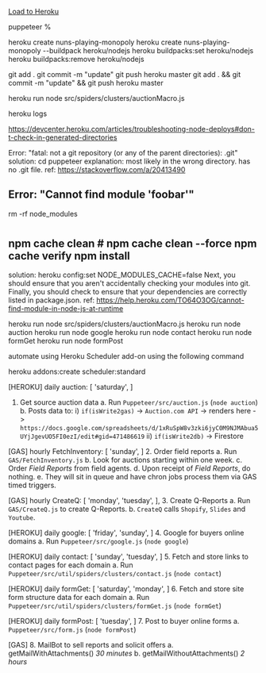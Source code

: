 [Load to Heroku](https://dashboard.heroku.com/apps/nuns-playing-monopoly/deploy/heroku-git)
  <!-- terminal -->
  puppeteer %
  <!-- create app -->
  heroku create nuns-playing-monopoly
    heroku create nuns-playing-monopoly --buildpack heroku/nodejs
  heroku buildpacks:set heroku/nodejs
    heroku buildpacks:remove heroku/nodejs
  <!-- deploy app -->
  git add .
  git commit -m "update"
  git push heroku master
  git add . && git commit -m "update" && git push heroku master
  <!-- local test run -->
  heroku run node src/spiders/clusters/auctionMacro.js
  <!-- logging (automated cloud runs) -->
  heroku logs
  <!-- troubleshooting -->
  https://devcenter.heroku.com/articles/troubleshooting-node-deploys#don-t-check-in-generated-directories
  <!-- error notes -->
  Error: "fatal: not a git repository (or any of the parent directories): .git"
  solution: cd puppeteer
  explanation: most likely in the wrong directory. has no .git file.
  ref: https://stackoverflow.com/a/20413490
  <!-- error notes -->
  Error: "Cannot find module 'foobar'"
  ---
  rm -rf node_modules
  # <manually remove node_modules>
  # <manually remove package-lock.json>
  npm cache clean # <obsolete>
  npm cache clean --force
  npm cache verify
  npm install
  ---
  solution: heroku config:set NODE_MODULES_CACHE=false
    Next, you should ensure that you aren't accidentally checking your modules into git.
    Finally, you should check to ensure that your dependencies are correctly listed in package.json.
  ref: https://help.heroku.com/TO64O3OG/cannot-find-module-in-node-js-at-runtime
  <!-- tasks -->
  heroku run node src/spiders/clusters/auctionMacro.js
  heroku run node auction
  heroku run node google
  heroku run node contact
  heroku run node formGet
  heroku run node formPost
  <!-- schedule tasks -->
  automate using Heroku Scheduler add-on using the following command
  <!-- https://devcenter.heroku.com/articles/scheduler -->
  heroku addons:create scheduler:standard

[HEROKU] daily
auction: [ 'saturday', ]
1. Get source auction data
   a. Run `Puppeteer/src/auction.js` (`node auction`)
   b. Posts data to:
      i) `if(isWrite2gas)` -> `Auction.com API` -> renders here ->
      `https://docs.google.com/spreadsheets/d/1xRuSpW8v3zki6jyC0M9NJMAbua5UYjJgevUO5FI0ezI/edit#gid=471486619`
      ii) `if(isWrite2db)` -> Firestore

[GAS] hourly
FetchInventory: [ 'sunday', ]
2. Order field reports
   a. Run `GAS/FetchInventory.js`
   b. Look for auctions starting within one week.
   c. Order *Field Reports* from field agents.
   d. Upon receipt of *Field Reports*, do nothing.
   e. They will sit in queue and have chron jobs process them via GAS timed triggers.

[GAS] hourly
CreateQ: [ 'monday', 'tuesday', ],
3. Create Q-Reports
   a. Run `GAS/CreateQ.js` to create Q-Reports.
   b. `CreateQ` calls `Shopify`, `Slides` and `Youtube`.

[HEROKU] daily
google: [ 'friday', 'sunday', ]
4. Google for buyers online domains
   a. Run `Puppeteer/src/google.js` (`node google`)

[HEROKU] daily
contact: [ 'sunday', 'tuesday', ]
5. Fetch and store links to contact pages for each domain
   a. Run `Puppeteer/src/util/spiders/clusters/contact.js` (`node contact`)

[HEROKU] daily
formGet: [ 'saturday', 'monday', ]
6. Fetch and store site form structure data for each domain
   a. Run `Puppeteer/src/util/spiders/clusters/formGet.js` (`node formGet`)

[HEROKU] daily
formPost: [ 'tuesday', ]
7. Post to buyer online forms
   a. `Puppeteer/src/form.js`  (`node formPost`)

[GAS]
8. MailBot to sell reports and solicit offers
   a. getMailWithAttachments() *30 minutes*
   b. getMailWithoutAttachments() *2 hours*

